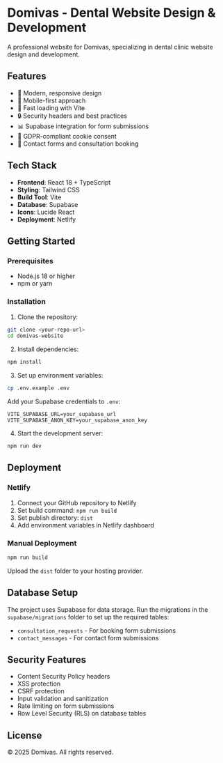 # Domivas - Dental Website Design & Development

A professional website for Domivas, specializing in dental clinic website design and development.

## Features

- 🎨 Modern, responsive design
- 📱 Mobile-first approach
- 🚀 Fast loading with Vite
- 🔒 Security headers and best practices
- 📊 Supabase integration for form submissions
- 🍪 GDPR-compliant cookie consent
- 📧 Contact forms and consultation booking

## Tech Stack

- **Frontend**: React 18 + TypeScript
- **Styling**: Tailwind CSS
- **Build Tool**: Vite
- **Database**: Supabase
- **Icons**: Lucide React
- **Deployment**: Netlify

## Getting Started

### Prerequisites

- Node.js 18 or higher
- npm or yarn

### Installation

1. Clone the repository:
```bash
git clone <your-repo-url>
cd domivas-website
```

2. Install dependencies:
```bash
npm install
```

3. Set up environment variables:
```bash
cp .env.example .env
```

Add your Supabase credentials to `.env`:
```
VITE_SUPABASE_URL=your_supabase_url
VITE_SUPABASE_ANON_KEY=your_supabase_anon_key
```

4. Start the development server:
```bash
npm run dev
```

## Deployment

### Netlify

1. Connect your GitHub repository to Netlify
2. Set build command: `npm run build`
3. Set publish directory: `dist`
4. Add environment variables in Netlify dashboard

### Manual Deployment

```bash
npm run build
```

Upload the `dist` folder to your hosting provider.

## Database Setup

The project uses Supabase for data storage. Run the migrations in the `supabase/migrations` folder to set up the required tables:

- `consultation_requests` - For booking form submissions
- `contact_messages` - For contact form submissions

## Security Features

- Content Security Policy headers
- XSS protection
- CSRF protection
- Input validation and sanitization
- Rate limiting on form submissions
- Row Level Security (RLS) on database tables

## License

© 2025 Domivas. All rights reserved.